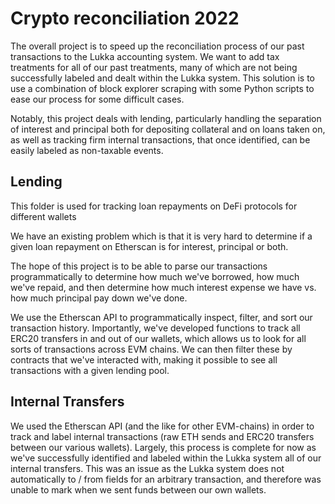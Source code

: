 # Crypto reconciliation 2022

The overall project is to speed up the reconciliation process of our past transactions to the Lukka accounting system. We want to add tax treatments for all of our past treatments, many of which are not being successfully labeled and dealt within the Lukka system. This solution is to use a combination of block explorer scraping with some Python scripts to ease our process for some difficult cases.

Notably, this project deals with lending, particularly handling the separation of interest and principal both for depositing collateral and on loans taken on, as well as tracking firm internal transactions, that once identified, can be easily labeled as non-taxable events.

## Lending

This folder is used for tracking loan repayments on DeFi protocols for different wallets

We have an existing problem which is that it is very hard to determine if a given loan repayment on Etherscan is for interest, principal or both.

The hope of this project is to be able to parse our transactions programmatically to determine how much we've borrowed, how much we've repaid, and then determine how much interest expense we have vs. how much principal pay down we've done.

We use the Etherscan API to programmatically inspect, filter, and sort our transaction history. Importantly, we've developed functions to track all ERC20 transfers in and out of our wallets, which allows us to look for all sorts of transactions across EVM chains. We can then filter these by contracts that we've interacted with, making it possible to see all transactions with a given lending pool.

## Internal Transfers

We used the Etherscan API (and the like for other EVM-chains) in order to track and label internal transactions (raw ETH sends and ERC20 transfers between our various wallets). Largely, this process is complete for now as we've successfully identified and labeled within the Lukka system all of our internal transfers. This was an issue as the Lukka system does not automatically to / from fields for an arbitrary transaction, and therefore was unable to mark when we sent funds between our own wallets.



